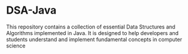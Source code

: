 # DSA-Java
This repository contains a collection of essential Data Structures and Algorithms implemented in Java. It is designed to help developers and students understand and implement fundamental concepts in computer science
